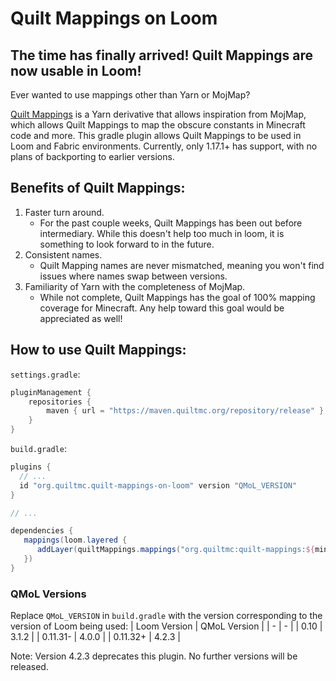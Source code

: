 # Quilt Mappings on Loom

## **The time has finally arrived! Quilt Mappings are now usable in Loom!**

Ever wanted to use mappings other than Yarn or MojMap? 

[Quilt Mappings](https://github.com/QuiltMC/quilt-mappings) is a Yarn derivative that allows inspiration from MojMap, which allows Quilt Mappings to map the obscure constants in Minecraft code and more. 
This gradle plugin allows Quilt Mappings to be used in Loom and Fabric environments. 
Currently, only 1.17.1+ has support, with no plans of backporting to earlier versions.

## **Benefits of Quilt Mappings:**
1. Faster turn around. 
   - For the past couple weeks, Quilt Mappings has been out before intermediary. While this doesn't help too much in loom, it is something to look forward to in the future.
2. Consistent names. 
   - Quilt Mapping names are never mismatched, meaning you won't find issues where names swap between versions.
3. Familiarity of Yarn with the completeness of MojMap. 
   - While not complete, Quilt Mappings has the goal of 100% mapping coverage for Minecraft. Any help toward this goal would be appreciated as well!

## **How to use Quilt Mappings:**

`settings.gradle`:
```groovy
pluginManagement {
    repositories {
        maven { url = "https://maven.quiltmc.org/repository/release" }
    }
}
```
`build.gradle`:
```groovy
plugins {
  // ...
  id "org.quiltmc.quilt-mappings-on-loom" version "QMoL_VERSION"
}

// ...

dependencies {
   mappings(loom.layered {
      addLayer(quiltMappings.mappings("org.quiltmc:quilt-mappings:${minecraft_version}+build.${project.quilt_mappings}:v2"))
   })
}
```
### QMoL Versions
Replace `QMoL_VERSION` in `build.gradle` with the version corresponding to the version of Loom being used:
| Loom Version | QMoL Version |
| - | - |
| 0.10 | 3.1.2 |
| 0.11.31- | 4.0.0 |
| 0.11.32+ | 4.2.3 |

Note: Version 4.2.3 deprecates this plugin. No further versions will be released.
